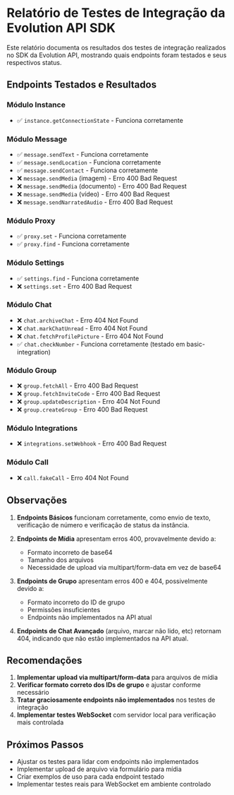 # Relatório de Testes de Integração da Evolution API SDK

Este relatório documenta os resultados dos testes de integração realizados no SDK da Evolution API, mostrando quais endpoints foram testados e seus respectivos status.

## Endpoints Testados e Resultados

### Módulo Instance
- ✅ `instance.getConnectionState` - Funciona corretamente

### Módulo Message
- ✅ `message.sendText` - Funciona corretamente
- ✅ `message.sendLocation` - Funciona corretamente
- ✅ `message.sendContact` - Funciona corretamente
- ❌ `message.sendMedia` (imagem) - Erro 400 Bad Request
- ❌ `message.sendMedia` (documento) - Erro 400 Bad Request
- ❌ `message.sendMedia` (vídeo) - Erro 400 Bad Request
- ❌ `message.sendNarratedAudio` - Erro 400 Bad Request

### Módulo Proxy
- ✅ `proxy.set` - Funciona corretamente
- ✅ `proxy.find` - Funciona corretamente

### Módulo Settings
- ✅ `settings.find` - Funciona corretamente
- ❌ `settings.set` - Erro 400 Bad Request

### Módulo Chat
- ❌ `chat.archiveChat` - Erro 404 Not Found
- ❌ `chat.markChatUnread` - Erro 404 Not Found
- ❌ `chat.fetchProfilePicture` - Erro 404 Not Found
- ✅ `chat.checkNumber` - Funciona corretamente (testado em basic-integration)

### Módulo Group
- ❌ `group.fetchAll` - Erro 400 Bad Request
- ❌ `group.fetchInviteCode` - Erro 400 Bad Request
- ❌ `group.updateDescription` - Erro 404 Not Found
- ❌ `group.createGroup` - Erro 400 Bad Request

### Módulo Integrations
- ❌ `integrations.setWebhook` - Erro 400 Bad Request

### Módulo Call
- ❌ `call.fakeCall` - Erro 404 Not Found

## Observações

1. **Endpoints Básicos** funcionam corretamente, como envio de texto, verificação de número e verificação de status da instância.

2. **Endpoints de Mídia** apresentam erros 400, provavelmente devido a:
   - Formato incorreto de base64
   - Tamanho dos arquivos
   - Necessidade de upload via multipart/form-data em vez de base64

3. **Endpoints de Grupo** apresentam erros 400 e 404, possivelmente devido a:
   - Formato incorreto do ID de grupo
   - Permissões insuficientes
   - Endpoints não implementados na API atual

4. **Endpoints de Chat Avançado** (arquivo, marcar não lido, etc) retornam 404, indicando que não estão implementados na API atual.

## Recomendações

1. **Implementar upload via multipart/form-data** para arquivos de mídia
2. **Verificar formato correto dos IDs de grupo** e ajustar conforme necessário
3. **Tratar graciosamente endpoints não implementados** nos testes de integração
4. **Implementar testes WebSocket** com servidor local para verificação mais controlada

## Próximos Passos

- Ajustar os testes para lidar com endpoints não implementados
- Implementar upload de arquivo via formulário para mídia
- Criar exemplos de uso para cada endpoint testado
- Implementar testes reais para WebSocket em ambiente controlado
